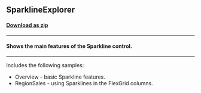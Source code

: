 ## SparklineExplorer
#### [Download as zip](https://minhaskamal.github.io/DownGit/#/home?url=https://github.com/GrapeCity/ComponentOne-WinForms-Samples/tree/master/Core\Sparkline\CS\SparklineExplorer)
____
#### Shows the main features of the Sparkline control.
____
Includes the following samples:
- Overview - basic Sparkline features.
- RegionSales - using Sparklines in the FlexGrid columns.